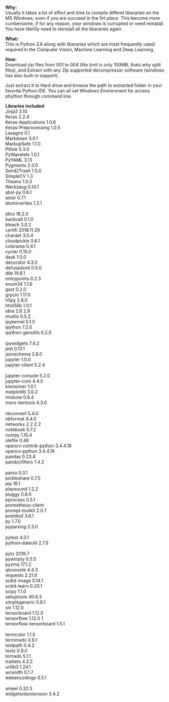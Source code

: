 <b>Why:</b> </br>
Usually it takes a lot of effort and time to compile differet libararies on the MS Windows, even if you are succeed in the firt place. This become more cumbersome, if for any reason, your windows is currupted or need reinatall. You have literilly need to reinstall all the libararies again. 

<b>What:</b> </br>
This is Python 3.6 along with libararies which are most frequently used/ required in the Computer Vision, Machine Learning and Deep Learning. 

<b>How:</b> </br>
Download zip files from 001 to 004 (file limit is only 100MB, thats why split files), and Extract with any Zip supported decompressor software (windows has also built-in support).

Just extract it to Hard drive and browse the path to extracted folder in your favorite Python IDE. You can all set Windows Envirenment for access phython through command line. 

<b>Libraries included </b> </br>
Jinja2	2.10	</br>
Keras	2.2.4	</br>
Keras-Applications	1.0.6	</br>
Keras-Preprocessing	1.0.5	</br>
Lasagne	0.1	</br>
Markdown	3.0.1 </br>	
MarkupSafe	1.1.0	</br>
Pillow	5.3.0	</br>
PyWavelets	1.0.1	</br>
PyYAML	3.13	</br>
Pygments	2.3.0	</br>
Send2Trash	1.5.0	</br>
SimpleCV	1.3	</br>
Theano	1.0.3	</br>
Werkzeug	0.14.1	</br>
absl-py	0.6.1	</br>
astor	0.7.1	</br>
atomicwrites	1.2.1</br>	
attrs	18.2.0	</br>
backcall	0.1.0	</br>
bleach	3.0.2	</br>
certifi	2018.11.29	</br>
chardet	3.0.4	</br>
cloudpickle	0.6.1	</br>
colorama	0.4.1	</br>
cycler	0.10.0	</br>
dask	1.0.0	</br>
decorator	4.3.0	</br>
defusedxml	0.5.0	</br>
dlib	19.8.1	</br>
entrypoints	0.2.3	</br>
enum34	1.1.6	</br>
gast	0.2.0	</br>
grpcio	1.17.0	</br>
h5py	2.8.0	</br>
html5lib	1.0.1	</br>
idna	2.8	2.8</br>
imutils	0.5.2	</br>
ipykernel	5.1.0	</br>
ipython	7.2.0	</br>
ipython-genutils	0.2.0</br>	
ipywidgets	7.4.2	</br>
jedi	0.13.1	</br>
jsonschema	2.6.0	</br>
jupyter	1.0.0	</br>
jupyter-client	5.2.4</br>	
jupyter-console	5.2.0	</br>
jupyter-core	4.4.0	</br>
kiwisolver	1.0.1	</br>
matplotlib	3.0.2	</br>
mistune	0.8.4	</br>
more-itertools	4.3.0</br>	
nbconvert	5.4.0	</br>
nbformat	4.4.0	</br>
networkx	2.2	2.2</br>
notebook	5.7.2	</br>
numpy	1.15.4	</br>
olefile	0.46	</br>
opencv-contrib-python 3.4.4.19	</br>
opencv-python	3.4.4.19	</br>
pandas	0.23.4	</br>
pandocfilters	1.4.2</br>	
parso	0.3.1	</br>
pickleshare	0.7.5	</br>
pip	18.1	</br>
playsound	1.2.2	</br>
pluggy	0.8.0	</br>
pprocess	0.5.1	</br>
prometheus-client		</br>
prompt-toolkit	2.0.7	</br>
protobuf	3.6.1	</br>
py	1.7.0	</br>
pyparsing	2.3.0</br>	
pytest	4.0.1	</br>
python-dateutil	2.7.5</br>	
pytz	2018.7	</br>
pywinpty	0.5.5	</br>
pyzmq	17.1.2	</br>
qtconsole	4.4.3	</br>
requests	2.21.0	</br>
scikit-image	0.14.1	</br>
scikit-learn	0.20.1	</br>
scipy	1.1.0	</br>
setuptools	40.6.3	</br>
simplegeneric	0.8.1	</br>
six	1.12.0	</br>
tensorboard	1.12.0</br>	
tensorflow	1.12.0	1</br>
tensorflow-tensorboard	1.5.1</br>	
termcolor	1.1.0	</br>
terminado	0.8.1	</br>
testpath	0.4.2	</br>
toolz	0.9.0	</br>
tornado	5.1.1	</br>
traitlets	4.3.2	</br>
urllib3	1.24.1	</br>
wcwidth	0.1.7	</br>
webencodings	0.5.1</br>	
wheel	0.32.3	</br>
widgetsnbextension	3.4.2	</br>
